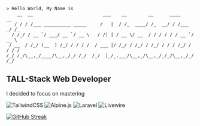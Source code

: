 ```
> Hello World, My Name is
    __  __                          ___    __        __      ____      __
   / / / /___ __________ _____     /   |  / /_  ____/ /_  __/ / /___ _/ /_
  / /_/ / __ `/ ___/ __ `/ __ \   / /| | / __ \/ __  / / / / / / __ `/ __ \
 / __  / /_/ (__  ) /_/ / / / /  / ___ |/ /_/ / /_/ / /_/ / / / /_/ / / / /
/_/ /_/\__,_/____/\__,_/_/ /_/  /_/  |_/_.___/\__,_/\__,_/_/_/\__,_/_/ /_/
```

## TALL-Stack Web Developer
I decided to focus on mastering

![TailwindCSS](https://img.shields.io/badge/tailwindcss-%2338B2AC.svg?style=flat&logo=tailwind-css&logoColor=white)
![Alpine.js](https://img.shields.io/badge/alpinejs-white.svg?style=flat&logo=alpinedotjs&logoColor=%238BC0D0)
![Laravel](https://img.shields.io/badge/laravel-%23FF2D20.svg?style=flat&logo=laravel&logoColor=white)
![Livewire](https://img.shields.io/badge/livewire-%234e56a6.svg?style=flat&logo=livewire&logoColor=white)

[![GitHub Streak](https://github-readme-streak-stats.herokuapp.com?user=hasan282&theme=whatsapp-light&hide_border=true&border_radius=6&date_format=j%20M%5B%20Y%5D&card_width=550&card_height=200)](https://git.io/streak-stats)
